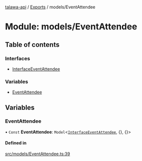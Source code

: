 [talawa-api](../README.md) / [Exports](../modules.md) / models/EventAttendee

# Module: models/EventAttendee

## Table of contents

### Interfaces

- [InterfaceEventAttendee](../interfaces/models_EventAttendee.InterfaceEventAttendee.md)

### Variables

- [EventAttendee](models_EventAttendee.md#eventattendee)

## Variables

### EventAttendee

• `Const` **EventAttendee**: `Model`\<[`InterfaceEventAttendee`](../interfaces/models_EventAttendee.InterfaceEventAttendee.md), {}, {}\>

#### Defined in

[src/models/EventAttendee.ts:39](https://github.com/PalisadoesFoundation/talawa-api/blob/3a8a11a/src/models/EventAttendee.ts#L39)

